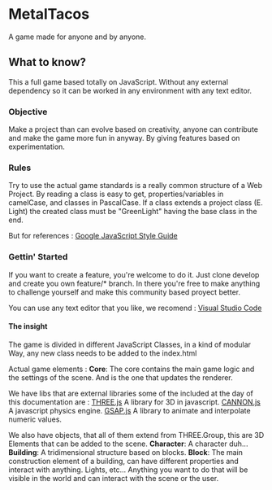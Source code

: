 # MetalTacos
A game made for anyone and by anyone.

## What to know?
This a full game based totally on JavaScript. Without any external dependency so it can be worked in any environment with any text editor. 

### Objective
Make a project than can evolve based on creativity, anyone can contribute and make the game more fun in anyway. By giving features based on experimentation.

### Rules 
Try to use the actual game standards is a really common structure of a Web Project. By reading a class is easy to get, properties/variables in camelCase, and classes in PascalCase. If a class extends a project class (E. Light) the created class must be "GreenLight" having the base class in the end.

But for references : 
[Google JavaScript Style Guide](https://google.github.io/styleguide/jsguide.html#features-classes)

### Gettin' Started
If you want to create a feature, you're welcome to do it. Just clone develop and create you own feature/* branch. In there you're free to make anything to challenge yourself and make this community based proyect better.

You can use any text editor that you like, we recomend :
[Visual Studio Code](https://code.visualstudio.com/)

#### The insight
The game is divided in different JavaScript Classes, in a kind of modular Way, any new class needs to be added to the index.html

Actual game elements : 
**Core**: The core contains the main game logic and the settings of the scene. And is the one that updates the renderer.

We have libs that are external libraries some of the included at the day of this documentation are : 
[THREE.js](https://threejs.org/) A library for 3D in javascript.
[CANNON.js](https://schteppe.github.io/cannon.js/) A javascript physics engine.
[GSAP.js](https://greensock.com/) A library to animate and interpolate numeric values.

We also have objects, that all of them extend from THREE.Group, this are 3D Elements that can be added to the scene. 
**Character**: A character duh...
**Building**: A tridimensional structure based on blocks.
**Block**: The main construction element of a building, can have different properties and interact with anything.
Lights, etc... Anything you want to do that will be visible in the world and can interact with the scene or the user.


